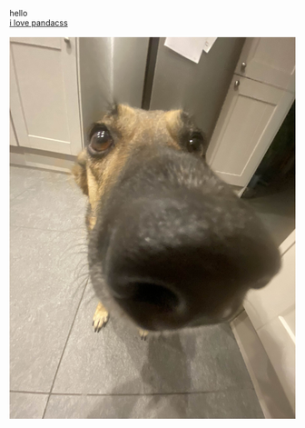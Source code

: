 hello<br/>
[i love pandacss](https://github.com/chakra-ui/panda)<br/><br/>
<img src='https://raw.githubusercontent.com/koloja/koloja/refs/heads/main/photo.jpg' style='width: 35vh'/>
